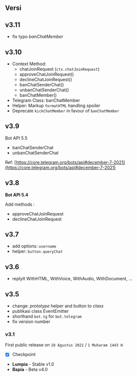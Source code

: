 ## Versi

## v3.11

- fix typo _banChatMember_


## v3.10

- Context Method: 
    - chatJoinRequest (`ctx.chatJoinRequest`)
    - approveChatJoinRequest()
    - declineChatJoinRequest()
    - banChatSenderChat()
    - unbanChatSenderChat()
    - banChatMember()
- Telegram Class: banChatMember
- Helper: Markup `formatHTML` handling spoiler
- Deprecate `kickChatMember` in favour of `banChatMember`

## v3.9

Bot API 5.5

- banChatSenderChat
- unbanChatSenderChat

Ref: [https://core.telegram.org/bots/api#december-7-2021](https://core.telegram.org/bots/api#december-7-2021)

## v3.8

**Bot API 5.4**

Add methods :

- approveChatJoinRequest
- declineChatJoinRequest


## v3.7

- add options: `username`
- helper: `button.queryChat`

## v3.6

- replyIt WithHTML, WithVoice, WithAudio, WithDocument, ...

## v3.5

- change: _prototype_  helper and button to _class_
- publikasi class EventEmitter
- shorthand `bot.tg` for `bot.telegram`
- fix version number

### v3.1

First public release
on `10 Agustus 2021` / `1 Muharam 1443 H`

- [x] Checkpoint
- **Lumpia** - Stable v1.0
- **Bapia** - Beta v4.0

